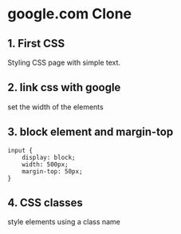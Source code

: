 # google.com Clone

## 1. First CSS

Styling CSS page with simple text.

## 2. link css with google

set the width of the elements

## 3. block element and margin-top

```
input {
    display: block;
    width: 500px;
    margin-top: 50px;
}

```

## 4. CSS classes

style elements using a class name
